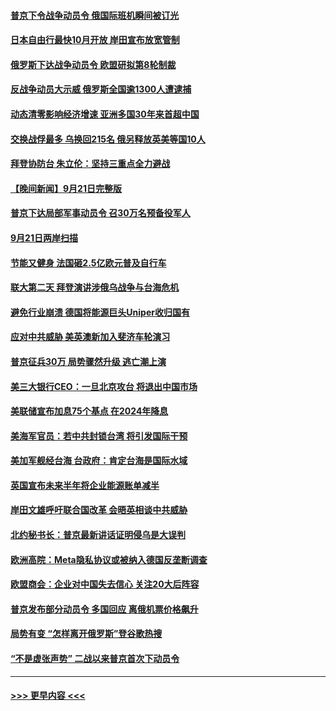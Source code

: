 #### [普京下令战争动员令 俄国际班机瞬间被订光](../pages/prog202/a103534273.md?t=09221650) 
#### [日本自由行最快10月开放 岸田宣布放宽管制](../pages/prog202/a103534262.md?t=09221650) 
#### [俄罗斯下达战争动员令 欧盟研拟第8轮制裁](../pages/prog202/a103534254.md?t=09221650) 
#### [反战争动员大示威 俄罗斯全国逾1300人遭逮捕](../pages/prog202/a103534199.md?t=09221650) 
#### [动态清零影响经济增速 亚洲多国30年来首超中国](../pages/prog202/a103534211.md?t=09221650) 
#### [交换战俘最多 乌换回215名 俄另释放英美等国10人](../pages/prog202/a103534133.md?t=09221650) 
#### [拜登协防台 朱立伦：坚持三重点全力避战](../pages/prog202/a103534149.md?t=09221650) 
#### [【晚间新闻】9月21日完整版](../pages/prog202/a103534088.md?t=09221650) 
#### [普京下达局部军事动员令 召30万名预备役军人](../pages/prog202/a103534151.md?t=09221650) 
#### [9月21日两岸扫描](../pages/prog202/a103533986.md?t=09221650) 
#### [节能又健身 法国砸2.5亿欧元普及自行车](../pages/prog202/a103533994.md?t=09221650) 
#### [联大第二天 拜登演讲涉俄乌战争与台海危机](../pages/prog202/a103533967.md?t=09221650) 
#### [避免行业崩溃 德国将能源巨头Uniper收归国有](../pages/prog202/a103533969.md?t=09221650) 
#### [应对中共威胁 美英澳新加入斐济车轮演习](../pages/prog202/a103533978.md?t=09221650) 
#### [普京征兵30万 局势骤然升级 逃亡潮上演](../pages/prog202/a103533976.md?t=09221650) 
#### [美三大银行CEO：一旦北京攻台 将退出中国市场](../pages/prog202/a103533867.md?t=09221650) 
#### [美联储宣布加息75个基点 在2024年降息](../pages/prog202/a103533718.md?t=09221650) 
#### [美海军官员：若中共封锁台湾 将引发国际干预](../pages/prog202/a103533822.md?t=09221650) 
#### [美加军舰经台海 台政府：肯定台海是国际水域](../pages/prog202/a103533762.md?t=09221650) 
#### [英国宣布未来半年将企业能源账单减半](../pages/prog202/a103533773.md?t=09221650) 
#### [岸田文雄呼吁联合国改革 会晤英相谈中共威胁](../pages/prog202/a103533766.md?t=09221650) 
#### [北约秘书长：普京最新讲话证明侵乌是大误判](../pages/prog202/a103533620.md?t=09221650) 
#### [欧洲高院：Meta隐私协议或被纳入德国反垄断调查](../pages/prog202/a103533702.md?t=09221650) 
#### [欧盟商会：企业对中国失去信心 关注20大后阵容](../pages/prog202/a103533592.md?t=09221650) 
#### [普京发布部分动员令 多国回应 离俄机票价格飙升](../pages/prog202/a103533478.md?t=09221650) 
#### [局势有变 “怎样离开俄罗斯”登谷歌热搜](../pages/prog202/a103533484.md?t=09221650) 
#### [“不是虚张声势” 二战以来普京首次下动员令](../pages/prog202/a103533493.md?t=09221650) 

----
#### [ >>> 更早内容 <<< ](../indexes/prog202-earlier.md)
